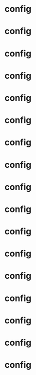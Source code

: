 # config
# config
# config
# config
# config
# config
# config
# config
# config
# config
# config
# config
# config
# config
# config
# config
# config
